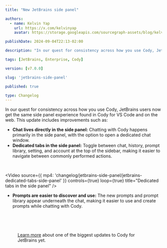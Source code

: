 ```yaml
---
title: "New JetBrains side panel"

authors:
  - name: Kelvin Yap
    url: https://x.com/kelvinyap
    avatar: https://storage.googleapis.com/sourcegraph-assets/blog/kelvin_avatar.png

publishDate: 2024-09-04T22:13-02:00

description: "In our quest for consistency across how you use Cody, JetBrains users now get the same side panel experience found in Cody for VS Code and on the web. Chat lives in the side panel, there are now dedicated tabs for easier navigation, and prompts are now easier to discover and use."

tags: [JetBrains, Enterprise, Cody]

version: [v7.0.0]

slug: 'jetbrains-side-panel'

published: true

type: Changelog
---
```


In our quest for consistency across how you use Cody, JetBrains users now get the same side panel experience found in Cody for VS Code and on the web. This update includes improvements such as:

- **Chat lives directly in the side panel:** Chatting with Cody happens primarily in the side panel, with the option to open a dedicated chat window.
- **Dedicated tabs in the side panel:** Toggle between chat, history, prompt library, setting, and account at the top of the sidebar, making it easier to navigate between commonly performed actions.
<br />

<Video
  source={{
    mp4: 'changelog/jetbrains-side-panel/jetbrains-dedicated-tabs-side-panel'
  }}
  controls={true}
  loop={true}
  title="Dedicated tabs in the side panel"
/>
<br />

- **Prompts are easier to discover and use:** The new prompts and prompt library appear underneath the chat, making it easier to use and create prompts while chatting with Cody.
<br />
<Figure
  src="https://storage.googleapis.com/sourcegraph-assets/changelog/jetbrains-side-panel/jb-prompt-discovery.png"
  alt="Prompts appear underneath chats in Cody"
/>
<br />

[Learn more](https://sourcegraph.com/blog/cody-for-jetbrains-v7.0.0-now-available) about one of the biggest updates to Cody for JetBrains yet.